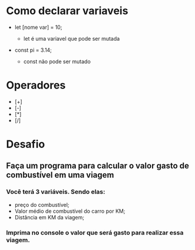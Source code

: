 # Como declarar variaveis

 - let [nome var] = 10;
   - let é uma variavel que pode ser mutada

 - const pi = 3.14;
   - const não pode ser mutado

# Operadores

 - [+]
 - [-]
 - [*]
 - [/]

# Desafio

## Faça um programa para calcular o valor gasto de combustível em uma viagem

### Você terá 3 variáveis. Sendo elas:
 - preço do combustível;
 - Valor médio de combustível do carro por KM;
 - Distância em KM da viagem;

### Imprima no console o valor que será gasto para realizar essa viagem.